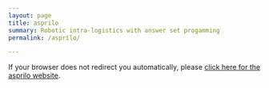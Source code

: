 ```yaml
---
layout: page
title: asprilo
summary: Robotic intra-logistics with answer set progamming
permalink: /asprilo/

---
```


If your browser does not redirect you automatically, please [click here for the asprilo website](https://asprilo.github.io/).

<html>
<script>
  window.location.href = "https://asprilo.github.io";
</script>
</html>
